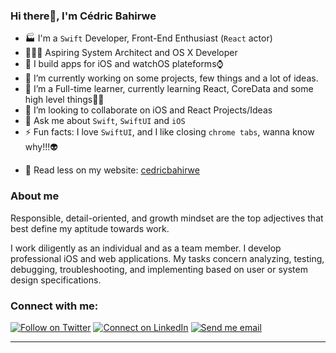 ### Hi there👋, I'm Cédric Bahirwe


- 🏭 I'm a `Swift` Developer, Front-End Enthusiast (`React` actor)
- 👨🏽‍💻 Aspiring System Architect and OS X Developer
- 📱 I build apps for iOS and watchOS plateforms⌚️
- 🔭 I’m currently working on some projects, few things and a lot of ideas.
- 🌱 I’m a Full-time learner, currently learning React, CoreData and some high level things💫😉
- 👯 I’m looking to collaborate on iOS and React Projects/Ideas
- 💬 Ask me about `Swift`, `SwiftUI` and `iOS`
- ⚡ Fun facts: I love `SwiftUI`, and I like closing `chrome tabs`, wanna know why!!!👽
<!-- - ★ Worldwide top 25 in `SwiftUI` field at [StackOverflow](https://stackoverflow.com/tags/swiftui/topusers) -->
- 🔦 Read less on my website: [cedricbahirwe](https://cedricbahirwe.github.io)
<!-- 
</a>
<a href="https://github.com/cedricbahirwe/cedricbahirwe">
  <img align="center" src="https://github-readme-stats.vercel.app/api/top-langs/?username=cedricbahirwe&layout=compact" />
</a> -->

### About me
Responsible, detail-oriented, and growth mindset are the top adjectives that best define my aptitude towards work.

I work diligently as an individual and as a team member. I develop professional iOS and web applications. My tasks concern analyzing, testing, debugging, troubleshooting, and implementing based on user or system design specifications.

### Connect with me:

[![Follow on Twitter](https://img.shields.io/badge/--twitter?label=Twitter&logo=Twitter&style=social)](https://twitter.com/cedricbahirwe) [![Connect on LinkedIn](https://img.shields.io/badge/--linkedin?label=LinkedIn&logo=LinkedIn&style=social)](https://www.linkedin.com/in/cedricbahirwe) [![Send me email](https://img.shields.io/badge/--gmail?label=Gmail&logo=Gmail&style=social)](mailto:cedbahirwe@gmail.com)
___
